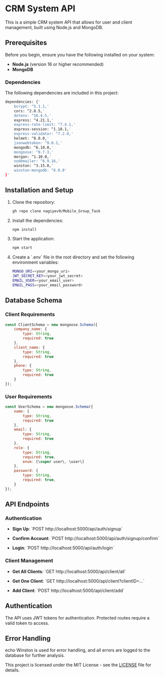 # CRM System API

This is a simple CRM system API that allows for user and client management, built using Node.js and MongoDB.

## Prerequisites

Before you begin, ensure you have the following installed on your system:

- **Node.js** (version 16 or higher recommended)
- **MongoDB**

### Dependencies

The following dependencies are included in this project:

```bash
dependencies: {'
    bcrypt: ^5.1.1,'
    cors: ^2.8.5,'
    dotenv: ^16.4.5,'
    express: ^4.21.1,'
    express-rate-limit: ^7.4.1,'
    express-session: ^1.18.1,'
    express-validator: ^7.2.0,'
    helmet: ^8.0.0,'
    jsonwebtoken: ^9.0.2,'
    mongodb: ^6.10.0,'
    mongoose: ^8.7.3,'
    morgan: ^1.10.0,'
    nodemailer: ^6.9.16,'
    winston: ^3.15.0,'
    winston-mongodb: ^6.0.0'
}'
```

## Installation and Setup

1. Clone the repository:
   ```bash
   gh repo clone nagiyev9/Mobile_Group_Task
   ```

2. Install the dependencies:
   ```bash
   npm install
   ```

3. Start the application:
   ```bash
   npm start
   ```

4. Create a \`.env\` file in the root directory and set the following environment variables:
   ```bash
   MONGO_URI=<your_mongo_uri>
   JWT_SECRET_KEY=<your_jwt_secret>
   EMAIL_USER=<your_email_user>
   EMAIL_PASS=<your_email_password>
   ```

## Database Schema

### Client Requirements

```javascript
const ClientSchema = new mongoose.Schema({
    company_name: {
        type: String,
        required: true
    },
    client_name: {
        type: String,
        required: true
    },
    phone: {
        type: String,
        required: true
    }
});
```

### User Requirements

```javascript
const UserSchema = new mongoose.Schema({
    name: {
        type: String,
        required: true
    },
    email: {
        type: String,
        required: true
    },
    role: {
        type: String,
        required: true,
        enum: [\super user\, \user\]
    },
    password: {
        type: String,
        required: true,
    }
});
```

## API Endpoints

### Authentication

- **Sign Up**:  \`POST http://localhost:5000/api/auth/signup\`

- **Confirm Account**:  \`POST http://localhost:5000/api/auth/signup/confirm\`

- **Login**:  \`POST http://localhost:5000/api/auth/login\`

### Client Management

- **Get All Clients**:  \`GET http://localhost:5000/api/client/all\`

- **Get One Client**:  \`GET http://localhost:5000/api/client?clientID=...`

- **Add Client**:  \`POST http://localhost:5000/api/client/add\`

## Authentication

The API uses JWT tokens for authentication. Protected routes require a valid token to access.

## Error Handling

echo Winston is used for error handling, and all errors are logged to the database for further analysis.

This project is licensed under the MIT License - see the [LICENSE](LICENSE) file for details.
